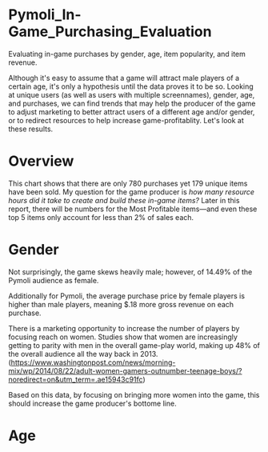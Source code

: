 # Pymoli_In-Game_Purchasing_Evaluation
Evaluating in-game purchases by gender, age, item popularity, and item revenue.

Although it's easy to assume that a game will attract male players of a certain age, it's only a hypothesis until the data proves it to be so. Looking at unique users (as well as users with multiple screennames), gender, age, and purchases, we can find trends that may help the producer of the game to adjust marketing to better attract users of a different age and/or gender, or to redirect resources to help increase game-profitablity. Let's look at these results.

# Overview
This chart shows that there are only 780 purchases yet 179 unique items have been sold. My question for the game producer is *how many resource hours did it take to create and build these in-game items?* Later in this report, there will be numbers for the Most Profitable items—and even these top 5 items only account for less than 2% of sales each.

# Gender
Not surprisingly, the game skews heavily male; however, of 14.49% of the Pymoli audience as female. 

Additionally for Pymoli, the average purchase price by female players is higher than male players, meaning $.18 more gross revenue on each purchase. 

There is a marketing opportunity to increase the number of players by focusing reach on women. Studies show that women are increasingly getting to parity with men in the overall game-play world, making up 48% of the overall audience all the way back in 2013. (https://www.washingtonpost.com/news/morning-mix/wp/2014/08/22/adult-women-gamers-outnumber-teenage-boys/?noredirect=on&utm_term=.ae15943c91fc) 

Based on this data, by focusing on bringing more women into the game, this should increase the game producer's bottome line. 

# Age

